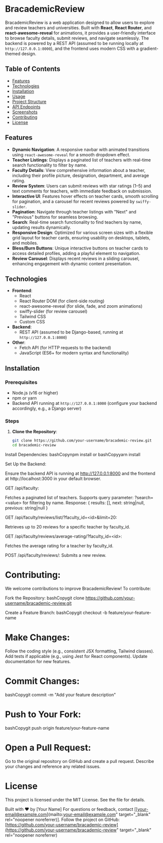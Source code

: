 # BracademicReview

BracademicReview is a web application designed to allow users to explore and review teachers and universities. Built with **React**, **React Router**, and **react-awesome-reveal** for animations, it provides a user-friendly interface to browse faculty details, submit reviews, and navigate seamlessly. The backend is powered by a REST API (assumed to be running locally at `http://127.0.0.1:8000`), and the frontend uses modern CSS with a gradient-themed design.

## Table of Contents
- [Features](#features)
- [Technologies](#technologies)
- [Installation](#installation)
- [Usage](#usage)
- [Project Structure](#project-structure)
- [API Endpoints](#api-endpoints)
- [Screenshots](#screenshots)
- [Contributing](#contributing)
- [License](#license)

## Features
- **Dynamic Navigation**: A responsive navbar with animated transitions using `react-awesome-reveal` for a smooth dropdown effect.
- **Teacher Listings**: Displays a paginated list of teachers with real-time search functionality to filter by name.
- **Faculty Details**: View comprehensive information about a teacher, including their profile picture, designation, department, and average rating.
- **Review System**: Users can submit reviews with star ratings (1–5) and text comments for teachers, with immediate feedback on submission.
- **Interactive UI**: Features hover effects on teacher cards, smooth scrolling for pagination, and a carousel for recent reviews powered by `swiffy-slider`.
- **Pagination**: Navigate through teacher listings with "Next" and "Previous" buttons for seamless browsing.
- **Search**: Real-time search functionality to find teachers by name, updating results dynamically.
- **Responsive Design**: Optimized for various screen sizes with a flexible grid layout for teacher cards, ensuring usability on desktops, tablets, and mobiles.
- **Bless/Burn Buttons**: Unique interactive buttons on teacher cards to access detailed profiles, adding a playful element to navigation.
- **Review Carousel**: Displays recent reviews in a sliding carousel, enhancing engagement with dynamic content presentation.

## Technologies
- **Frontend**:
  - React
  - React Router DOM (for client-side routing)
  - react-awesome-reveal (for slide, fade, and zoom animations)
  - swiffy-slider (for review carousel)
  - Tailwind CSS 
  - Custom CSS 
- **Backend**:
  - REST API (assumed to be Django-based, running at `http://127.0.0.1:8000`)
- **Other**:
  - Fetch API (for HTTP requests to the backend)
  - JavaScript (ES6+ for modern syntax and functionality)

## Installation

### Prerequisites
- Node.js (v16 or higher)
- npm or yarn
- Backend API running at `http://127.0.0.1:8000` (configure your backend accordingly, e.g., a Django server)

### Steps
1. **Clone the Repository**:
   ```bash
   git clone https://github.com/your-username/bracademic-review.git
   cd bracademic-review

Install Dependencies:
bashCopynpm install
or
bashCopyyarn install

Set Up the Backend:

Ensure the backend API is running at http://127.0.0.1:8000 and the frontend at http://localhost:3000 in your default browser.


GET /api/faculty:

Fetches a paginated list of teachers.
Supports query parameter: ?search=&lt;value&gt; for filtering by name.
Response: { results: [], next: string|null, previous: string|null }


GET /api/faculty/reviews/list/?faculty_id=&lt;id&gt;&amp;limit=20:

Retrieves up to 20 reviews for a specific teacher by faculty_id.


GET /api/faculty/reviews/average-rating/?faculty_id=&lt;id&gt;:

Fetches the average rating for a teacher by faculty_id.


POST /api/faculty/reviews/:
Submits a new review.

# Contributing:
We welcome contributions to improve BracademicReview! To contribute:

Fork the Repository:
bashCopygit clone https://github.com/your-username/bracademic-review.git

Create a Feature Branch:
bashCopygit checkout -b feature/your-feature-name

# Make Changes:

Follow the coding style (e.g., consistent JSX formatting, Tailwind classes).
Add tests if applicable (e.g., using Jest for React components).
Update documentation for new features.


# Commit Changes:
bashCopygit commit -m "Add your feature description"

# Push to Your Fork:
bashCopygit push origin feature/your-feature-name

# Open a Pull Request:

Go to the original repository on GitHub and create a pull request.
Describe your changes and reference any related issues.

# License
This project is licensed under the MIT License. See the  file for details.

Built with ❤️ by [Your Name]
For questions or feedback, contact [[your-email@example.com](mailto:your-email@example.com" target="_blank" rel="noopener noreferrer)].
Follow the project on GitHub: [https://github.com/your-username/bracademic-review](https://github.com/your-username/bracademic-review" target="_blank" rel="noopener noreferrer)